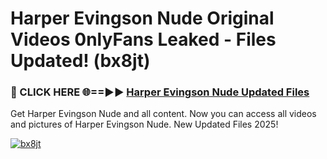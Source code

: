 # Harper Evingson Nude Original Videos 0nlyFans Leaked - Files Updated! (bx8jt)

<h3>🔴 CLICK HERE 🌐==►► <a href="https://tinyurl.com/4mcuefdz" rel="nofollow">Harper Evingson Nude Updated Files</a></h3>

Get Harper Evingson Nude and all content. Now you can access all videos and pictures of Harper Evingson Nude. New Updated Files 2025!

[![bx8jt](https://i.imgur.com/StAQSOY.gif)](https://tinyurl.com/4mcuefdz)
